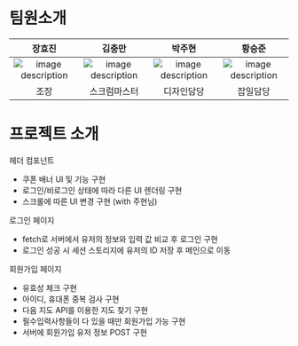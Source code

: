 # 팀원소개



| **장효진** | **김충만**  | **박주현**  | **황승준**  |
|:---:|:---:|:---:|:---:|
| ![image description](https://cdn.discordapp.com/attachments/1159345472624930840/1192661791369597029/f4-23.png?ex=65a9e3d9&is=65976ed9&hm=4debde3afe14bb292c036652a426f6894b1a06fa41a44da1599483b83259e0b8&)  | ![image description](https://cdn.discordapp.com/attachments/1159345472624930840/1192661791868731505/f4-25.png?ex=65a9e3d9&is=65976ed9&hm=08255bf864ce4067e94f5dddd93418425e6dc880bcc18d7448db180573c36dc4&)  | ![image description](https://cdn.discordapp.com/attachments/1159345472624930840/1192661792099405984/f4-26.png?ex=65a9e3d9&is=65976ed9&hm=7dd05c4dd5a8dcf033c3a23eb4ff396e1982fd3796c19f5c22850fbf3220968a&)  | ![image description](https://cdn.discordapp.com/attachments/1159345472624930840/1192661791600287804/f4-24.png?ex=65a9e3d9&is=65976ed9&hm=bc695fbce74f514ad1c4b25618ed98423a8c16e6028ec6695333d2f5dc63b2a8&)  |
| 조장  | 스크럼마스터  | 디자인담당  |  잡일담당 |


# 프로젝트 소개


헤더 컴포넌트
- 쿠폰 배너 UI 및 기능 구현
- 로그인/비로그인 상태에 따라 다른 UI 렌더링 구현
- 스크롤에 따른 UI 변경 구현 (with 주현님)

로그인 페이지
- fetch로 서버에서 유저의 정보와 입력 값 비교 후 로그인 구현
- 로그인 성공 시 세션 스토리지에 유저의 ID 저장 후 메인으로 이동

회원가입 페이지
- 유효성 체크 구현
- 아이디, 휴대폰 중복 검사 구현
- 다음 지도 API를 이용한 지도 찾기 구현
- 필수입력사항들이 다 있을 때만 회원가입 가능 구현
- 서버에 회원가입 유저 정보 POST 구현
  
